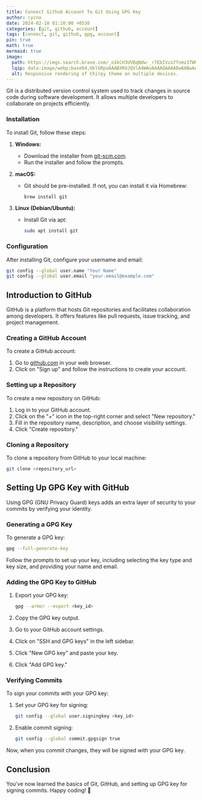 ```yaml
---
title: Connect Github Account To Git Using GPG Key
author: cycno
date: 2024-02-10 01:10:00 +0530
categories: [git, github, account]
tags: [connect, git, github, gpg, account]
pin: true
math: true
mermaid: true
image:
  path: https://imgs.search.brave.com/_o1kCH3UVBqNdw-_r7EbIVzo7fnmz1TWhEodhS764JA/rs:fit:860:0:0/g:ce/aHR0cHM6Ly9jZG4u/YW5hbHl0aWNzdmlk/aHlhLmNvbS93cC1j/b250ZW50L3VwbG9h/ZHMvMjAyNC8wMS9p/bWFnZS0yMDEucG5n
  lqip: data:image/webp;base64,UklGRpoAAABXRUJQVlA4WAoAAAAQAAAADwAABwAAQUxQSDIAAAARL0AmbZurmr57yyIiqE8oiG0bejIYEQTgqiDA9vqnsUSI6H+oAERp2HZ65qP/VIAWAFZQOCBCAAAA8AEAnQEqEAAIAAVAfCWkAALp8sF8rgRgAP7o9FDvMCkMde9PK7euH5M1m6VWoDXf2FkP3BqV0ZYbO6NA/VFIAAAA
  alt: Responsive rendering of Chirpy theme on multiple devices.
---
```


Git is a distributed version control system used to track changes in source code during software development. It allows multiple developers to collaborate on projects efficiently.

### Installation

To install Git, follow these steps:

1. **Windows:**

   - Download the installer from [git-scm.com](https://git-scm.com/).
   - Run the installer and follow the prompts.

2. **macOS:**

   - Git should be pre-installed. If not, you can install it via Homebrew:
     ```bash
     brew install git
     ```

3. **Linux (Debian/Ubuntu):**
   - Install Git via apt:
     ```bash
     sudo apt install git
     ```

### Configuration

After installing Git, configure your username and email:

```bash
git config --global user.name "Your Name"
git config --global user.email "your.email@example.com"
```

## Introduction to GitHub

GitHub is a platform that hosts Git repositories and facilitates collaboration among developers. It offers features like pull requests, issue tracking, and project management.

### Creating a GitHub Account

To create a GitHub account:

1. Go to [github.com](https://github.com/) in your web browser.
2. Click on "Sign up" and follow the instructions to create your account.

### Setting up a Repository

To create a new repository on GitHub:

1. Log in to your GitHub account.
2. Click on the "+" icon in the top-right corner and select "New repository."
3. Fill in the repository name, description, and choose visibility settings.
4. Click "Create repository."

### Cloning a Repository

To clone a repository from GitHub to your local machine:

```bash
git clone <repository_url>
```

## Setting Up GPG Key with GitHub

Using GPG (GNU Privacy Guard) keys adds an extra layer of security to your commits by verifying your identity.

### Generating a GPG Key

To generate a GPG key:

```bash
gpg --full-generate-key
```

Follow the prompts to set up your key, including selecting the key type and key size, and providing your name and email.

### Adding the GPG Key to GitHub

1. Export your GPG key:

   ```bash
   gpg --armor --export <key_id>
   ```

2. Copy the GPG key output.

3. Go to your GitHub account settings.

4. Click on "SSH and GPG keys" in the left sidebar.

5. Click "New GPG key" and paste your key.

6. Click "Add GPG key."

### Verifying Commits

To sign your commits with your GPG key:

1. Set your GPG key for signing:

   ```bash
   git config --global user.signingkey <key_id>
   ```

2. Enable commit signing:
   ```bash
   git config --global commit.gpgsign true
   ```

Now, when you commit changes, they will be signed with your GPG key.

## Conclusion

You've now learned the basics of Git, GitHub, and setting up GPG key for signing commits. Happy coding! 🚀
